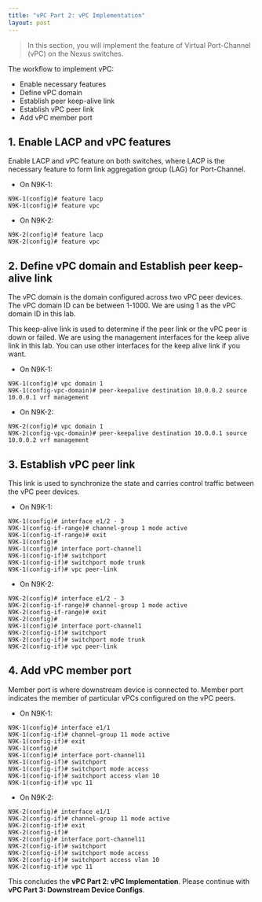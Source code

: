 ```yaml
---
title: "vPC Part 2: vPC Implementation"
layout: post
---
```


> In this section, you will implement the feature of Virtual Port-Channel (vPC) on the Nexus switches.

The workflow to implement vPC:

- Enable necessary features
- Define vPC domain
- Establish peer keep-alive link
- Establish vPC peer link
- Add vPC member port

## 1. Enable LACP and vPC features

Enable LACP and vPC feature on both switches, where LACP is the necessary feature to form link aggregation group (LAG) for Port-Channel.

- On N9K-1:

```
N9K-1(config)# feature lacp
N9K-1(config)# feature vpc
```

- On N9K-2:

```
N9K-2(config)# feature lacp
N9K-2(config)# feature vpc
```



## 2. Define vPC domain and Establish peer keep-alive link

The vPC domain is the domain configured across two vPC peer devices. The vPC domain ID can be between 1-1000. We are using 1 as the vPC domain ID in this lab.

This keep-alive link is used to determine if the peer link or the vPC peer is down or failed. We are using the management interfaces for the keep alive link in this lab. You can use other interfaces for the keep alive link if you want.

- On N9K-1:

```
N9K-1(config)# vpc domain 1
N9K-1(config-vpc-domain)# peer-keepalive destination 10.0.0.2 source 10.0.0.1 vrf management
```

- On N9K-2:

```
N9K-2(config)# vpc domain 1
N9K-2(config-vpc-domain)# peer-keepalive destination 10.0.0.1 source 10.0.0.2 vrf management
```



## 3. Establish vPC peer link

This link is used to synchronize the state and carries control traffic between the vPC peer devices.

- On N9K-1:

```
N9K-1(config)# interface e1/2 - 3
N9K-1(config-if-range)# channel-group 1 mode active
N9K-1(config-if-range)# exit
N9K-1(config)#
N9K-1(config)# interface port-channel1
N9K-1(config-if)# switchport
N9K-1(config-if)# switchport mode trunk
N9K-1(config-if)# vpc peer-link
```

- On N9K-2:

```
N9K-2(config)# interface e1/2 - 3
N9K-2(config-if-range)# channel-group 1 mode active
N9K-2(config-if-range)# exit
N9K-2(config)#
N9K-1(config)# interface port-channel1
N9K-2(config-if)# switchport
N9K-2(config-if)# switchport mode trunk
N9K-2(config-if)# vpc peer-link
```



## 4. Add vPC member port

Member port is where downstream device is connected to. Member port indicates the member of particular vPCs configured on the vPC peers.

- On N9K-1:

```
N9K-1(config)# interface e1/1
N9K-1(config-if)# channel-group 11 mode active
N9K-1(config-if)# exit
N9K-1(config)#
N9K-1(config)# interface port-channel11
N9K-1(config-if)# switchport
N9K-1(config-if)# switchport mode access
N9K-1(config-if)# switchport access vlan 10
N9K-1(config-if)# vpc 11
```

- On N9K-2:

```
N9K-2(config)# interface e1/1
N9K-2(config-if)# channel-group 11 mode active
N9K-2(config-if)# exit
N9K-2(config-if)#
N9K-2(config)# interface port-channel11
N9K-2(config-if)# switchport
N9K-2(config-if)# switchport mode access
N9K-2(config-if)# switchport access vlan 10
N9K-2(config-if)# vpc 11
```

This concludes the **vPC Part 2: vPC Implementation**. Please continue with **vPC Part 3: Downstream Device Configs**.
